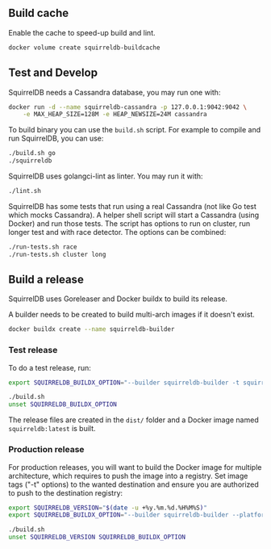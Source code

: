 ## Build cache

Enable the cache to speed-up build and lint.
```sh
docker volume create squirreldb-buildcache
```

## Test and Develop

SquirrelDB needs a Cassandra database, you may run one with:

```sh
docker run -d --name squirreldb-cassandra -p 127.0.0.1:9042:9042 \
    -e MAX_HEAP_SIZE=128M -e HEAP_NEWSIZE=24M cassandra
```

To build binary you can use the `build.sh` script. For example to
compile and run SquirrelDB, you can use:

```sh
./build.sh go
./squirreldb
```

SquirrelDB uses golangci-lint as linter. You may run it with:
```sh
./lint.sh
```

SquirrelDB has some tests that run using a real Cassandra (not like Go test which
mocks Cassandra). A helper shell script will start a Cassandra (using Docker) and run
those tests.
The script has options to run on cluster, run longer test and with race detector. 
The options can be combined:
```sh
./run-tests.sh race
./run-tests.sh cluster long
```

## Build a release

SquirrelDB uses Goreleaser and Docker buildx to build its release.

A builder needs to be created to build multi-arch images if it doesn't exist.
```sh
docker buildx create --name squirreldb-builder
```

### Test release

To do a test release, run:
```sh
export SQUIRRELDB_BUILDX_OPTION="--builder squirreldb-builder -t squirreldb:latest --load"

./build.sh
unset SQUIRRELDB_BUILDX_OPTION
```

The release files are created in the `dist/` folder and a Docker image named `squirreldb:latest` is built.

### Production release

For production releases, you will want to build the Docker image for multiple architecture, which requires to
push the image into a registry. Set image tags ("-t" options) to the wanted destination and ensure you
are authorized to push to the destination registry:
```sh
export SQUIRRELDB_VERSION="$(date -u +%y.%m.%d.%H%M%S)"
export SQUIRRELDB_BUILDX_OPTION="--builder squirreldb-builder --platform linux/amd64,linux/arm64/v8,linux/arm/v7 -t squirreldb:latest -t squirreldb:${SQUIRRELDB_VERSION} --push"

./build.sh
unset SQUIRRELDB_VERSION SQUIRRELDB_BUILDX_OPTION
```

